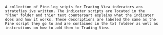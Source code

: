 	A collection of Pine.log scipts for Trading View indecators ans stratefies ive written. The indicater scripts are located in the "Pine" folder and thier text counterpart explains what the indicater does and how it works. These descriptions are labeled the same as the Pine script they go to and are contained in the txt foldeer as well as instcrutions on how to add them to Trading View.
